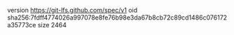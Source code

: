 version https://git-lfs.github.com/spec/v1
oid sha256:7fdff4774026a997078e8fe76b98e3da67b8cb72c89cd1486c076172a35773ce
size 2464
